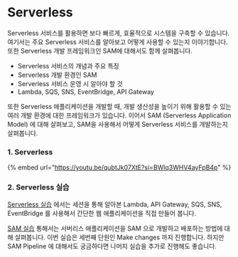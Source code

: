 # Serverless

Serverless 서비스를 활용하면 보다 빠르게, 효율적으로 시스템을 구축할 수 있습니다. 여기서는 주요 Serverless 서비스를 알아보고 어떻게 사용할 수 있는지 이야기합니다. 또한 Serverless 개발 프레임워크인 SAM에 대해서도 함께 살펴봅니다.&#x20;

* Serverless 서비스의 개념과 주요 특징
* Serverless 개발 환경인 SAM
* Serverless 서비스 운영 시 알아야 할 것
* Lambda, SQS, SNS, EventBridge, API Gateway

또한 Serverless 애플리케이션을 개발할 때, 개발 생산성을 높이기 위해 활용할 수 있는 여러 개발 환경에 대한 프레임워크가 있습니다. 이어서 SAM (Serverless Application Model) 에 대해 살펴보고, SAM을 사용해서 어떻게 Serverless 서비스를 개발하는지 살펴봅니다.

### 1. Serverless&#x20;

{% embed url="https://youtu.be/qubtJk07XtE?si=BWlq3WHV4ayFpB4p" %}

### 2. Serverless 실습

[Serverless 실습](https://catalog.us-east-1.prod.workshops.aws/workshops/4923c0ff-6470-46e1-9884-7c6ee63e7136) 에서는 세션을 통해 알아본 Lambda, API Gateway, SQS, SNS, EventBridge 를 사용해서 간단한 웹 애플리케이션을 직접 만들어 봅니다.

[SAM 실습](https://catalog.us-east-1.prod.workshops.aws/workshops/d21ec850-bab5-4276-af98-a91664f8b161/ko-KR) 통해서는 서버리스 애플리케이션을 SAM 으로 개발하고 배포하는 방법에 대해 살펴봅니다. 이번 실습은 세번째 단원인 Make changes 까지 진행합니다. 하지만 SAM Pipeline 에 대해서도 궁금하다면 나머지 실습을 추가로 진행해도 좋습니다.


